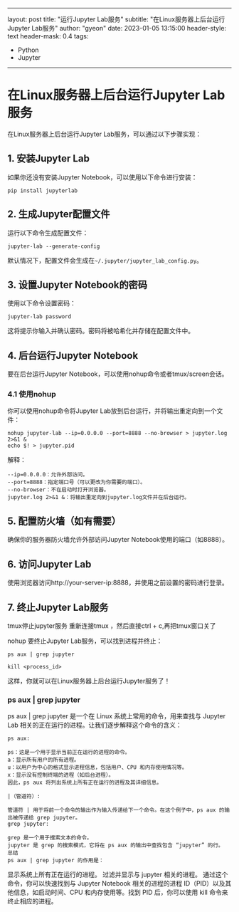 
---
layout: post
title: "运行Jupyter Lab服务"
subtitle: "在Linux服务器上后台运行Jupyter Lab服务"
author: "gyeon"
date: 2023-01-05 13:15:00
header-style: text
header-mask: 0.4
tags:
  - Python
  - Jupyter
---

# 在Linux服务器上后台运行Jupyter Lab服务


在Linux服务器上后台运行Jupyter Lab服务，可以通过以下步骤实现：

## 1. 安装Jupyter Lab

如果你还没有安装Jupyter Notebook，可以使用以下命令进行安装：

```shell
pip install jupyterlab
```

## 2. 生成Jupyter配置文件
运行以下命令生成配置文件：

```shell
jupyter-lab --generate-config
```

默认情况下，配置文件会生成在`~/.jupyter/jupyter_lab_config.py`。

## 3. 设置Jupyter Notebook的密码
使用以下命令设置密码：

```shell
jupyter-lab password
```

这将提示你输入并确认密码。密码将被哈希化并存储在配置文件中。

## 4. 后台运行Jupyter Notebook
要在后台运行Jupyter Notebook，可以使用nohup命令或者tmux/screen会话。

### 4.1 使用nohup
你可以使用nohup命令将Jupyter Lab放到后台运行，并将输出重定向到一个文件：

```shell
nohup jupyter-lab --ip=0.0.0.0 --port=8888 --no-browser > jupyter.log 2>&1 &
echo $! > jupyter.pid 
```

解释：
```shell
--ip=0.0.0.0：允许外部访问。
--port=8888：指定端口号（可以更改为你需要的端口）。
--no-browser：不在启动时打开浏览器。
jupyter.log 2>&1 &：将输出重定向到jupyter.log文件并在后台运行。
```

## 5. 配置防火墙（如有需要）
确保你的服务器防火墙允许外部访问Jupyter Notebook使用的端口（如8888）。

## 6. 访问Jupyter Lab
使用浏览器访问http://your-server-ip:8888，并使用之前设置的密码进行登录。

## 7. 终止Jupyter Lab服务
tmux停止jupyter服务
重新连接tmux ，然后直接ctrl + c,再把tmux窗口关了

nohup
要终止Jupyter Lab服务，可以找到进程并终止：

```shell
ps aux | grep jupyter

kill <process_id>
```

这样，你就可以在Linux服务器上后台运行Jupyter服务了！

### ps aux | grep jupyter
ps aux | grep jupyter 是一个在 Linux 系统上常用的命令，用来查找与 Jupyter Lab 相关的正在运行的进程。让我们逐步解释这个命令的含义：

```shell
ps aux:

ps：这是一个用于显示当前正在运行的进程的命令。
a：显示所有用户的所有进程。
u：以用户为中心的格式显示进程信息，包括用户、CPU 和内存使用情况等。
x：显示没有控制终端的进程（如后台进程）。
因此，ps aux 将列出系统上所有正在运行的进程及其详细信息。

|（管道符）:

管道符 | 用于将前一个命令的输出作为输入传递给下一个命令。在这个例子中，ps aux 的输出被传递给 grep jupyter。
grep jupyter:

grep 是一个用于搜索文本的命令。
jupyter 是 grep 的搜索模式，它将在 ps aux 的输出中查找包含 “jupyter” 的行。
总结
ps aux | grep jupyter 的作用是：
```

显示系统上所有正在运行的进程。
过滤并显示与 jupyter 相关的进程。
通过这个命令，你可以快速找到与 Jupyter Notebook 相关的进程的进程 ID（PID）以及其他信息，如启动时间、CPU 和内存使用等。找到 PID 后，你可以使用 kill 命令来终止相应的进程。